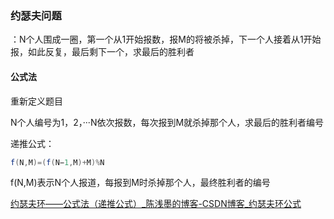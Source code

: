 ### 约瑟夫问题

 ：N个人围成一圈，第一个从1开始报数，报M的将被杀掉，下一个人接着从1开始报，如此反复，最后剩下一个，求最后的胜利者

#### 公式法

重新定义题目

N个人编号为1，2，···N依次报数，每次报到M就杀掉那个人，求最后的胜利者编号

递推公式：

```java
f(N,M)=(f(N−1,M)+M)%N
```

f(N,M)表示N个人报道，每报到M时杀掉那个人，最终胜利者的编号

[约瑟夫环——公式法（递推公式）_陈浅墨的博客-CSDN博客_约瑟夫环公式](https://blog.csdn.net/u011500062/article/details/72855826)

```java

```


